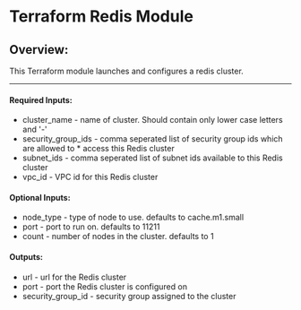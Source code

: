# Terraform Redis Module

## Overview:
This Terraform module launches and configures a redis cluster.

---

#### Required Inputs:
  * cluster_name - name of cluster.  Should contain only lower case letters and '-'
  * security_group_ids - comma seperated list of security group ids which are allowed to * access this Redis cluster
  * subnet_ids - comma seperated list of subnet ids available to this Redis cluster
  * vpc_id - VPC id for this Redis cluster

#### Optional Inputs:
  * node_type - type of node to use. defaults to cache.m1.small
  * port - port to run on.  defaults to 11211
  * count - number of nodes in the cluster.  defaults to 1

#### Outputs:
  * url - url for the Redis cluster
  * port - port the Redis cluster is configured on
  * security_group_id - security group assigned to the cluster

